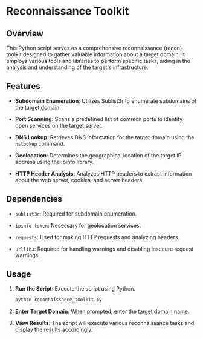 # Reconnaissance Toolkit

## Overview

This Python script serves as a comprehensive reconnaissance (recon) toolkit designed to gather valuable information about a target domain. It employs various tools and libraries to perform specific tasks, aiding in the analysis and understanding of the target's infrastructure.

## Features

- **Subdomain Enumeration**: Utilizes Sublist3r to enumerate subdomains of the target domain.
  
- **Port Scanning**: Scans a predefined list of common ports to identify open services on the target server.
  
- **DNS Lookup**: Retrieves DNS information for the target domain using the `nslookup` command.
  
- **Geolocation**: Determines the geographical location of the target IP address using the ipinfo library.
  
- **HTTP Header Analysis**: Analyzes HTTP headers to extract information about the web server, cookies, and server headers.

## Dependencies

- `sublist3r`: Required for subdomain enumeration.
  
- `ipinfo token`: Necessary for geolocation services.
  
- `requests`: Used for making HTTP requests and analyzing headers.
  
- `urllib3`: Required for handling warnings and disabling insecure request warnings.

## Usage

1. **Run the Script**: Execute the script using Python.

    ```bash
    python reconnaissance_toolkit.py
    ```

2. **Enter Target Domain**: When prompted, enter the target domain name.

3. **View Results**: The script will execute various reconnaissance tasks and display the results accordingly.


